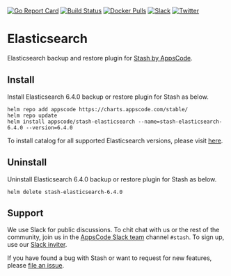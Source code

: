 [![Go Report Card](https://goreportcard.com/badge/stash.appscode.dev/elasticsearch)](https://goreportcard.com/report/stash.appscode.dev/elasticsearch)
[![Build Status](https://travis-ci.org/stashed/elasticsearch.svg?branch=master)](https://travis-ci.org/stashed/elasticsearch)
[![Docker Pulls](https://img.shields.io/docker/pulls/stashed/stash-elasticsearch.svg)](https://hub.docker.com/r/stashed/stash-elasticsearch/)
[![Slack](https://slack.appscode.com/badge.svg)](https://slack.appscode.com)
[![Twitter](https://img.shields.io/twitter/follow/appscodehq.svg?style=social&logo=twitter&label=Follow)](https://twitter.com/intent/follow?screen_name=AppsCodeHQ)

# Elasticsearch

Elasticsearch backup and restore plugin for [Stash by AppsCode](https://appscode.com/products/stash).

## Install

Install Elasticsearch 6.4.0 backup or restore plugin for Stash as below.

```console
helm repo add appscode https://charts.appscode.com/stable/
helm repo update
helm install appscode/stash-elasticsearch --name=stash-elasticsearch-6.4.0 --version=6.4.0
```

To install catalog for all supported Elasticsearch versions, please visit [here](https://github.com/stashed/catalog).

## Uninstall

Uninstall Elasticsearch 6.4.0 backup or restore plugin for Stash as below.

```console
helm delete stash-elasticsearch-6.4.0
```

## Support

We use Slack for public discussions. To chit chat with us or the rest of the community, join us in the [AppsCode Slack team](https://appscode.slack.com/messages/C8NCX6N23/details/) channel `#stash`. To sign up, use our [Slack inviter](https://slack.appscode.com/).

If you have found a bug with Stash or want to request for new features, please [file an issue](https://github.com/stashed/project/issues/new).
